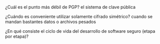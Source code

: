 ¿Cuál es el punto más débil de PGP? 
el sistema de clave pública

¿Cuándo es conveniente utilizar solamente cifrado simétrico? 
cuando se mandan bastantes datos o archivos pesados


¿En qué consiste el ciclo de vida del desarrollo de software seguro (etapa por etapa)?
